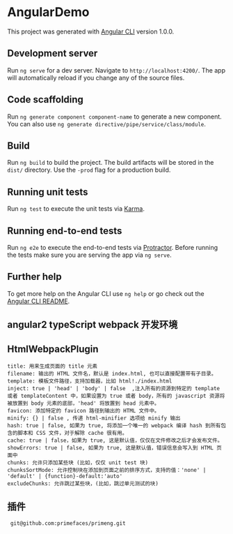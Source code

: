 # AngularDemo

This project was generated with [Angular CLI](https://github.com/angular/angular-cli) version 1.0.0.

## Development server

Run `ng serve` for a dev server. Navigate to `http://localhost:4200/`. The app will automatically reload if you change any of the source files.

## Code scaffolding

Run `ng generate component component-name` to generate a new component. You can also use `ng generate directive/pipe/service/class/module`.

## Build

Run `ng build` to build the project. The build artifacts will be stored in the `dist/` directory. Use the `-prod` flag for a production build.

## Running unit tests

Run `ng test` to execute the unit tests via [Karma](https://karma-runner.github.io).

## Running end-to-end tests

Run `ng e2e` to execute the end-to-end tests via [Protractor](http://www.protractortest.org/).
Before running the tests make sure you are serving the app via `ng serve`.

## Further help

To get more help on the Angular CLI use `ng help` or go check out the [Angular CLI README](https://github.com/angular/angular-cli/blob/master/README.md).




## angular2 typeScript webpack 开发环境


##  HtmlWebpackPlugin
    title: 用来生成页面的 title 元素
    filename: 输出的 HTML 文件名，默认是 index.html, 也可以直接配置带有子目录。
    template: 模板文件路径，支持加载器，比如 html!./index.html
    inject: true | 'head' | 'body' | false  ,注入所有的资源到特定的 template 或者 templateContent 中，如果设置为 true 或者 body，所有的 javascript 资源将被放置到 body 元素的底部，'head' 将放置到 head 元素中。
    favicon: 添加特定的 favicon 路径到输出的 HTML 文件中。
    minify: {} | false , 传递 html-minifier 选项给 minify 输出
    hash: true | false, 如果为 true, 将添加一个唯一的 webpack 编译 hash 到所有包含的脚本和 CSS 文件，对于解除 cache 很有用。
    cache: true | false，如果为 true, 这是默认值，仅仅在文件修改之后才会发布文件。
    showErrors: true | false, 如果为 true, 这是默认值，错误信息会写入到 HTML 页面中
    chunks: 允许只添加某些块 (比如，仅仅 unit test 块)
    chunksSortMode: 允许控制块在添加到页面之前的排序方式，支持的值：'none' | 'default' | {function}-default:'auto'
    excludeChunks: 允许跳过某些块，(比如，跳过单元测试的块) 


## 插件
     git@github.com:primefaces/primeng.git 
